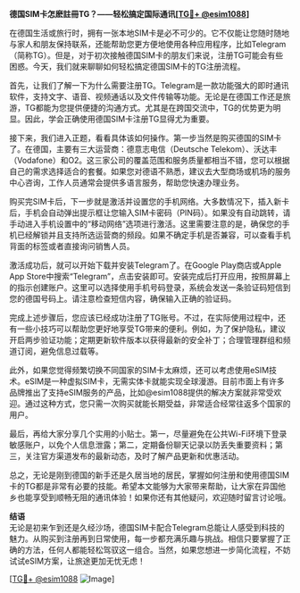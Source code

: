 **德国SIM卡怎麽註冊TG？——轻松搞定国际通讯[[TG💪+ @esim1088](https://t.me/s/esim1088)]**

在德国生活或旅行时，拥有一张本地SIM卡是必不可少的。它不仅能让您随时随地与家人和朋友保持联系，还能帮助您更方便地使用各种应用程序，比如Telegram（简称TG）。但是，对于初次接触德国SIM卡的朋友们来说，注册TG可能会有些困惑。今天，我们就来聊聊如何轻松搞定德国SIM卡的TG注册流程。

首先，让我们了解一下为什么需要注册TG。Telegram是一款功能强大的即时通讯软件，支持文字、语音、视频通话以及文件传输等功能。无论是在德国工作还是旅游，TG都能为您提供便捷的沟通方式。尤其是在跨国交流中，TG的优势更为明显。因此，学会正确使用德国SIM卡注册TG显得尤为重要。

接下来，我们进入正题，看看具体该如何操作。第一步当然是购买德国的SIM卡了。在德国，主要有三大运营商：德意志电信（Deutsche Telekom）、沃达丰（Vodafone）和O2。这三家公司的覆盖范围和服务质量都相当不错，您可以根据自己的需求选择适合的套餐。如果您对德语不熟悉，建议去大型商场或机场的服务中心咨询，工作人员通常会提供多语言服务，帮助您快速办理业务。

购买完SIM卡后，下一步就是激活并设置您的手机网络。大多数情况下，插入新卡后，手机会自动弹出提示框让您输入SIM卡密码（PIN码）。如果没有自动跳转，请手动进入手机设置中的“移动网络”选项进行激活。这里需要注意的是，确保您的手机已经解锁并且支持所选运营商的频段。如果不确定手机是否兼容，可以查看手机背面的标签或者直接询问销售人员。

激活成功后，就可以开始下载并安装Telegram了。在Google Play商店或Apple App Store中搜索“Telegram”，点击安装即可。安装完成后打开应用，按照屏幕上的指示创建账户。这里可以选择使用手机号码登录，系统会发送一条验证码短信到您的德国号码上。请注意检查短信内容，确保输入正确的验证码。

完成上述步骤后，您应该已经成功注册了TG账号。不过，在实际使用过程中，还有一些小技巧可以帮助您更好地享受TG带来的便利。例如，为了保护隐私，建议开启两步验证功能；定期更新软件版本以获得最新的安全补丁；合理管理群组和频道订阅，避免信息过载等。

此外，如果您觉得频繁切换不同国家的SIM卡太麻烦，还可以考虑使用eSIM技术。eSIM是一种虚拟SIM卡，无需实体卡就能实现全球漫游。目前市面上有许多品牌推出了支持eSIM服务的产品，比如@esim1088提供的解决方案就非常受欢迎。通过这种方式，您只需一次购买就能长期受益，非常适合经常往返多个国家的用户。

最后，再给大家分享几个实用的小贴士。第一，尽量避免在公共Wi-Fi环境下登录敏感账户，以免个人信息泄露；第二，定期备份聊天记录以防丢失重要资料；第三，关注官方渠道发布的最新动态，及时了解产品更新和优惠活动。

总之，无论是刚到德国的新手还是久居当地的居民，掌握如何注册和使用德国SIM卡的TG都是非常有必要的技能。希望本文能够为大家带来帮助，让大家在异国他乡也能享受到顺畅无阻的通讯体验！如果你还有其他疑问，欢迎随时留言讨论哦。

**结语**  
无论是初来乍到还是久经沙场，德国SIM卡配合Telegram总能让人感受到科技的魅力。从购买到注册再到日常使用，每一步都充满乐趣与挑战。相信只要掌握了正确的方法，任何人都能轻松驾驭这一组合。当然，如果您想进一步简化流程，不妨试试eSIM方案，让旅途更加无忧无虑！

[[TG💪+ @esim1088](https://t.me/s/esim1088) ![Image](https://i.postimg.cc/4NQfJmqS/Snipaste-2025-05-13-00-14-12.png)]